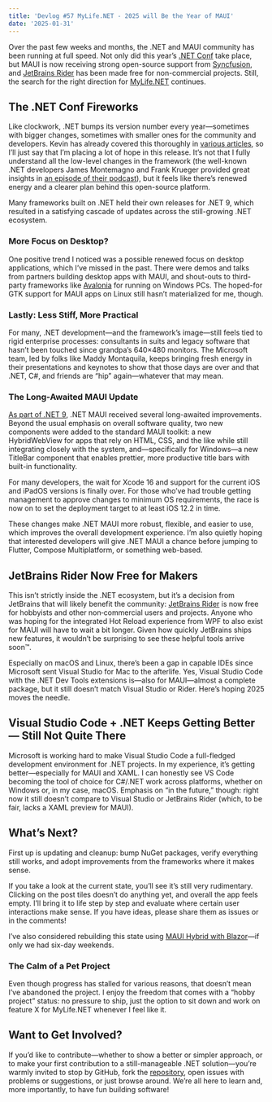 ```yaml
---
title: 'Devlog #57 MyLife.NET - 2025 will Be the Year of MAUI'
date: '2025-01-31'
---
```


Over the past few weeks and months, the .NET and MAUI community has been running at full speed. Not only did this year’s [.NET Conf](https://www.dotnetconf.net/) take place, but MAUI is now receiving strong open-source support from [Syncfusion](https://devblogs.microsoft.com/dotnet/dotnet-maui-welcomes-syncfusion-open-source-contributions/), and [JetBrains Rider](https://www.jetbrains.com/rider/) has been made free for non-commercial projects. Still, the search for the right direction for [MyLife.NET](https://github.com/tscholze/dotnet-mylife) continues.

The .NET Conf Fireworks
-----------------------

Like clockwork, .NET bumps its version number every year—sometimes with bigger changes, sometimes with smaller ones for the community and developers. Kevin has already covered this thoroughly in [various articles](https://www.drwindows.de/news/net-conf-2024-microsoft-veroeffentlicht-net-9-mit-vielen-verbesserungen), so I’ll just say that I’m placing a lot of hope in this release. It’s not that I fully understand all the low-level changes in the framework (the well-known .NET developers James Montemagno and Frank Krueger provided great insights in [an episode of their podcast](https://www.mergeconflict.fm/437)), but it feels like there’s renewed energy and a clearer plan behind this open-source platform.

Many frameworks built on .NET held their own releases for .NET 9, which resulted in a satisfying cascade of updates across the still-growing .NET ecosystem.

### More Focus on Desktop?

One positive trend I noticed was a possible renewed focus on desktop applications, which I’ve missed in the past. There were demos and talks from partners building desktop apps with MAUI, and shout-outs to third-party frameworks like [Avalonia](https://avaloniaui.net/) for running on Windows PCs. The hoped-for GTK support for MAUI apps on Linux still hasn’t materialized for me, though.

### Lastly: Less Stiff, More Practical

For many, .NET development—and the framework’s image—still feels tied to rigid enterprise processes: consultants in suits and legacy software that hasn’t been touched since grandpa’s 640×480 monitors. The Microsoft team, led by folks like Maddy Montaquila, keeps bringing fresh energy in their presentations and keynotes to show that those days are over and that .NET, C#, and friends are “hip” again—whatever that may mean.

### The Long-Awaited MAUI Update

[As part of .NET 9](https://learn.microsoft.com/en-us/dotnet/core/whats-new/dotnet-9/overview), .NET MAUI received several long-awaited improvements. Beyond the usual emphasis on overall software quality, two new components were added to the standard MAUI toolkit: a new HybridWebView for apps that rely on HTML, CSS, and the like while still integrating closely with the system, and—specifically for Windows—a new TitleBar component that enables prettier, more productive title bars with built-in functionality.

For many developers, the wait for Xcode 16 and support for the current iOS and iPadOS versions is finally over. For those who’ve had trouble getting management to approve changes to minimum OS requirements, the race is now on to set the deployment target to at least iOS 12.2 in time.

These changes make .NET MAUI more robust, flexible, and easier to use, which improves the overall development experience. I’m also quietly hoping that interested developers will give .NET MAUI a chance before jumping to Flutter, Compose Multiplatform, or something web-based.

JetBrains Rider Now Free for Makers
-----------------------------------

This isn’t strictly inside the .NET ecosystem, but it’s a decision from JetBrains that will likely benefit the community: [JetBrains Rider](https://www.jetbrains.com/rider/) is now free for hobbyists and other non‑commercial users and projects. Anyone who was hoping for the integrated Hot Reload experience from WPF to also exist for MAUI will have to wait a bit longer. Given how quickly JetBrains ships new features, it wouldn’t be surprising to see these helpful tools arrive soon™.

Especially on macOS and Linux, there’s been a gap in capable IDEs since Microsoft sent Visual Studio for Mac to the afterlife. Yes, Visual Studio Code with the .NET Dev Tools extensions is—also for MAUI—almost a complete package, but it still doesn’t match Visual Studio or Rider. Here’s hoping 2025 moves the needle.

Visual Studio Code + .NET Keeps Getting Better — Still Not Quite There
----------------------------------------------------------------------

Microsoft is working hard to make Visual Studio Code a full-fledged development environment for .NET projects. In my experience, it’s getting better—especially for MAUI and XAML. I can honestly see VS Code becoming the tool of choice for C#/.NET work across platforms, whether on Windows or, in my case, macOS. Emphasis on “in the future,” though: right now it still doesn’t compare to Visual Studio or JetBrains Rider (which, to be fair, lacks a XAML preview for MAUI).

What’s Next?
------------

First up is updating and cleanup: bump NuGet packages, verify everything still works, and adopt improvements from the frameworks where it makes sense.

If you take a look at the current state, you’ll see it’s still very rudimentary. Clicking on the post tiles doesn’t do anything yet, and overall the app feels empty. I’ll bring it to life step by step and evaluate where certain user interactions make sense. If you have ideas, please share them as issues or in the comments!

I’ve also considered rebuilding this state using [MAUI Hybrid with Blazor](https://learn.microsoft.com/en-us/aspnet/core/blazor/hybrid/tutorials/maui?view=aspnetcore-9.0)—if only we had six-day weekends.

### The Calm of a Pet Project

Even though progress has stalled for various reasons, that doesn’t mean I’ve abandoned the project. I enjoy the freedom that comes with a “hobby project” status: no pressure to ship, just the option to sit down and work on feature X for MyLife.NET whenever I feel like it.

Want to Get Involved?
---------------------

If you’d like to contribute—whether to show a better or simpler approach, or to make your first contribution to a still-manageable .NET solution—you’re warmly invited to stop by GitHub, fork the [repository](https://github.com/tscholze/dotnet-mylife), open issues with problems or suggestions, or just browse around. We’re all here to learn and, more importantly, to have fun building software!